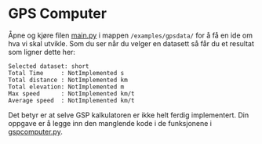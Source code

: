 # GPS Computer

Åpne og kjøre filen [main.py](../examples/gpsdata/main.py) i  mappen `/examples/gpsdata/` for å få en ide om hva vi skal utvikle.
Som du ser når du velger en datasett så får du et resultat som ligner dette her:
```
Selected dataset: short
Total Time     : NotImplemented s 
Total distance : NotImplemented km
Total elevation: NotImplemented m
Max speed      : NotImplemented km/t
Average speed  : NotImplemented km/t
```
Det betyr er at selve GSP kalkulatoren er ikke helt ferdig implementert.
Din oppgave er å legge inn den manglende kode i de funksjonene i [gspcomputer.py](../examples/gpsdata/gpscomputer.py).
